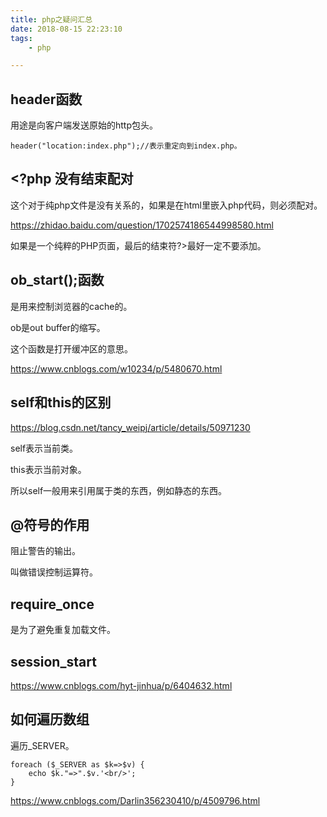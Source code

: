 ```yaml
---
title: php之疑问汇总
date: 2018-08-15 22:23:10
tags:
	- php

---
```




## header函数

用途是向客户端发送原始的http包头。

```
header("location:index.php");//表示重定向到index.php。
```



## <?php 没有结束配对

这个对于纯php文件是没有关系的，如果是在html里嵌入php代码，则必须配对。

https://zhidao.baidu.com/question/1702574186544998580.html

如果是一个纯粹的PHP页面，最后的结束符?>最好一定不要添加。

## ob_start();函数

是用来控制浏览器的cache的。

ob是out buffer的缩写。

这个函数是打开缓冲区的意思。

https://www.cnblogs.com/w10234/p/5480670.html

## self和this的区别

https://blog.csdn.net/tancy_weipj/article/details/50971230

self表示当前类。

this表示当前对象。

所以self一般用来引用属于类的东西，例如静态的东西。

## @符号的作用

阻止警告的输出。

叫做错误控制运算符。

## require_once

是为了避免重复加载文件。



## session_start

https://www.cnblogs.com/hyt-jinhua/p/6404632.html



## 如何遍历数组

遍历_SERVER。

```
foreach ($_SERVER as $k=>$v) {
    echo $k."=>".$v.'<br/>';
}
```

https://www.cnblogs.com/Darlin356230410/p/4509796.html